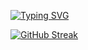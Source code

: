 [![Typing SVG](https://readme-typing-svg.demolab.com?font=Chakra+Petch&duration=3000&pause=1000&color=33FF4E&vCenter=true&width=435&lines=Amateur+Coder;JAVA+My+Beloved;Worked+with+7%2B+languages)](https://git.io/typing-svg)

[![GitHub Streak](https://streak-stats.demolab.com?user=Lemonnik6484&theme=transparent&hide_border=true&date_format=j%20M%5B%20Y%5D&stroke=33FF4E&ring=33FF4E9B&fire=A0FF24&currStreakNum=33FF4E&sideNums=28C93D&currStreakLabel=24B236B4&sideLabels=21A53293&excludeDaysLabel=23AF369D)](https://git.io/streak-stats)
